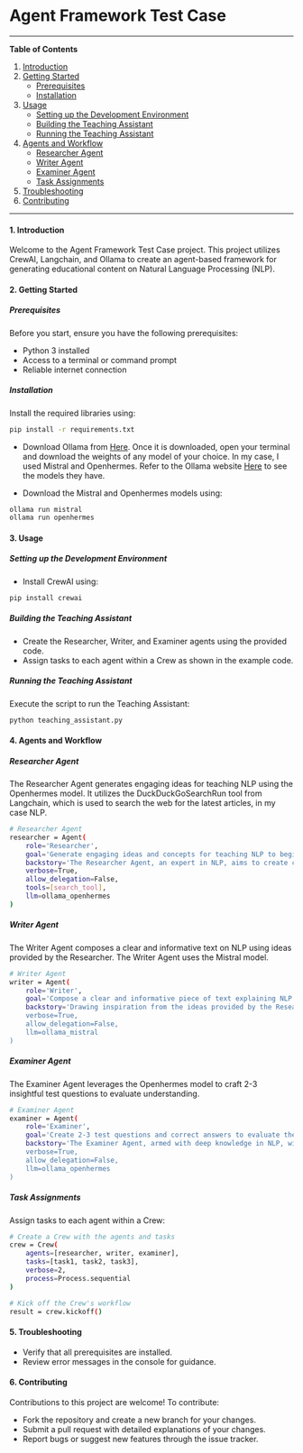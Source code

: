 # Agent Framework Test Case

---

**Table of Contents**

1. [Introduction](#1-introduction)
2. [Getting Started](#2-getting-started)
    - [Prerequisites](#prerequisites)
    - [Installation](#installation)
3. [Usage](#3-usage)
    - [Setting up the Development Environment](#setting-up-the-development-environment)
    - [Building the Teaching Assistant](#building-the-teaching-assistant)
    - [Running the Teaching Assistant](#running-the-teaching-assistant)
4. [Agents and Workflow](#4-agents-and-workflow)
    - [Researcher Agent](#researcher-agent)
    - [Writer Agent](#writer-agent)
    - [Examiner Agent](#examiner-agent)
    - [Task Assignments](#task-assignments)
5. [Troubleshooting](#5-troubleshooting)
6. [Contributing](#6-contributing)

---

#### 1. Introduction

Welcome to the Agent Framework Test Case project. This project utilizes CrewAI, Langchain, and Ollama to create an agent-based framework for generating educational content on Natural Language Processing (NLP).

#### 2. Getting Started

##### Prerequisites

Before you start, ensure you have the following prerequisites:

- Python 3 installed
- Access to a terminal or command prompt
- Reliable internet connection

##### Installation

Install the required libraries using:

```bash
pip install -r requirements.txt
```

- Download Ollama from [Here](https://ollama.ai/download). Once it is downloaded, open your terminal and download the weights of any model of your choice. In my case, I used Mistral and Openhermes. Refer to the Ollama website [Here](https://ollama.ai/library) to see the models they have.

- Download the Mistral and Openhermes models using:

```bash
ollama run mistral
ollama run openhermes
```

#### 3. Usage

##### Setting up the Development Environment

- Install CrewAI using:

```bash
pip install crewai
```

##### Building the Teaching Assistant

- Create the Researcher, Writer, and Examiner agents using the provided code.
- Assign tasks to each agent within a Crew as shown in the example code.

##### Running the Teaching Assistant

Execute the script to run the Teaching Assistant:

```bash
python teaching_assistant.py
```

#### 4. Agents and Workflow

##### Researcher Agent

The Researcher Agent generates engaging ideas for teaching NLP using the Openhermes model. It utilizes the DuckDuckGoSearchRun tool from Langchain, which is used to search the web for the latest articles, in my case NLP.

```bash
# Researcher Agent
researcher = Agent(
    role='Researcher',
    goal='Generate engaging ideas and concepts for teaching NLP to beginners.',
    backstory='The Researcher Agent, an expert in NLP, aims to create captivating concepts to serve as a foundation for the Writer Agent.',
    verbose=True,
    allow_delegation=False,
    tools=[search_tool],
    llm=ollama_openhermes
)
```

##### Writer Agent

The Writer Agent composes a clear and informative text on NLP using ideas provided by the Researcher. The Writer Agent uses the Mistral model.

```bash
# Writer Agent
writer = Agent(
    role='Writer',
    goal='Compose a clear and informative piece of text explaining NLP.',
    backstory='Drawing inspiration from the ideas provided by the Researcher, the Writer Agent\'s goal is to produce an easily digestible text on NLP.',
    verbose=True,
    allow_delegation=False,
    llm=ollama_mistral
)
```

##### Examiner Agent

The Examiner Agent leverages the Openhermes model to craft 2-3 insightful test questions to evaluate understanding.

```bash
# Examiner Agent
examiner = Agent(
    role='Examiner',
    goal='Create 2-3 test questions and correct answers to evaluate the understanding of the NLP text.',
    backstory='The Examiner Agent, armed with deep knowledge in NLP, will meticulously design questions and provide correct answers to gauge the students\' comprehension after reading the text crafted by the Writer.',
    verbose=True,
    allow_delegation=False,
    llm=ollama_openhermes
)
```

##### Task Assignments

Assign tasks to each agent within a Crew:

```bash
# Create a Crew with the agents and tasks
crew = Crew(
    agents=[researcher, writer, examiner],
    tasks=[task1, task2, task3],
    verbose=2,
    process=Process.sequential
)

# Kick off the Crew's workflow
result = crew.kickoff()
```

#### 5. Troubleshooting

- Verify that all prerequisites are installed.
- Review error messages in the console for guidance.

#### 6. Contributing

Contributions to this project are welcome! To contribute:

- Fork the repository and create a new branch for your changes.
- Submit a pull request with detailed explanations of your changes.
- Report bugs or suggest new features through the issue tracker.
```
